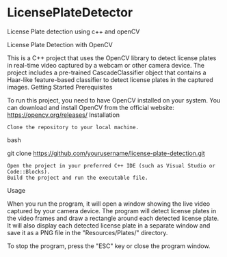 # LicensePlateDetector
License Plate detection using c++ and openCV

License Plate Detection with OpenCV

This is a C++ project that uses the OpenCV library to detect license plates in real-time video captured by a webcam or other camera device. The project includes a pre-trained CascadeClassifier object that contains a Haar-like feature-based classifier to detect license plates in the captured images.
Getting Started
Prerequisites

To run this project, you need to have OpenCV installed on your system. You can download and install OpenCV from the official website: https://opencv.org/releases/
Installation

    Clone the repository to your local machine.

bash

git clone https://github.com/yourusername/license-plate-detection.git

    Open the project in your preferred C++ IDE (such as Visual Studio or Code::Blocks).
    Build the project and run the executable file.

Usage

When you run the program, it will open a window showing the live video captured by your camera device. The program will detect license plates in the video frames and draw a rectangle around each detected license plate. It will also display each detected license plate in a separate window and save it as a PNG file in the "Resources/Plates/" directory.

To stop the program, press the "ESC" key or close the program window.
